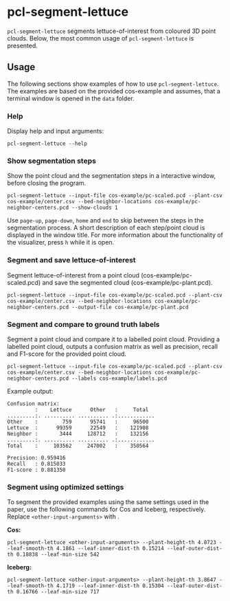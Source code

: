 # pcl-segment-lettuce
`pcl-segment-lettuce` segments lettuce-of-interest from coloured 3D point clouds.
Below, the most common usage of `pcl-segment-lettuce` is presented.

## Usage
The following sections show examples of how to use `pcl-segment-lettuce`. The examples are based on the provided cos-example and assumes, that a terminal window is opened in the `data` folder.

### Help
Display help and input arguments:
```
pcl-segment-lettuce --help
```

### Show segmentation steps
Show the point cloud and the segmentation steps in a interactive window, before closing the program.

```
pcl-segment-lettuce --input-file cos-example/pc-scaled.pcd --plant-csv cos-example/center.csv --bed-neighbor-locations cos-example/pc-neighbor-centers.pcd --show-clouds 1
```

Use `page-up`, `page-down`, `home` and `end` to skip between the steps in the segmentation process.
A short description of each step/point cloud is displayed in the window title.
For more information about the functionality of the visualizer, press `h` while it is open.

### Segment and save lettuce-of-interest
Segment lettuce-of-interest from a point cloud (cos-example/pc-scaled.pcd) and save the segmented cloud (cos-example/pc-plant.pcd).
```
pcl-segment-lettuce --input-file cos-example/pc-scaled.pcd --plant-csv cos-example/center.csv --bed-neighbor-locations cos-example/pc-neighbor-centers.pcd --output-file cos-example/pc-plant.pcd
```

### Segment and compare to ground truth labels
Segment a point cloud and compare it to a labelled point cloud.
Providing a labelled point cloud, outputs a confusion matrix as well as precision, recall and F1-score for the provided point cloud.

```
pcl-segment-lettuce --input-file cos-example/pc-scaled.pcd --plant-csv cos-example/center.csv --bed-neighbor-locations cos-example/pc-neighbor-centers.pcd --labels cos-example/labels.pcd
```

Example output:
```
Confusion matrix:
         :    Lettuce      Other   :     Total 
.........:. .......... .......... .:............
Other    :        759      95741   :     96500 
Lettuce  :      99359      22549   :    121908 
Neighbor :       3444     128712   :    132156 
.........:. .......... .......... .:............
Total    :     103562     247002   :    350564 

Precision: 0.959416
Recall   : 0.815033
F1-score : 0.881350

```

### Segment using optimized settings
To segment the provided examples using the same settings used in the paper, use the following commands for Cos and Iceberg, respectively. Replace `<other-input-arguments>` with .

**Cos:**
```
pcl-segment-lettuce <other-input-arguments> --plant-height-th 4.8723 --leaf-smooth-th 4.1861 --leaf-inner-dist-th 0.15214 --leaf-outer-dist-th 0.18838 --leaf-min-size 542
```

**Iceberg:**
```
pcl-segment-lettuce <other-input-arguments> --plant-height-th 3.8647 --leaf-smooth-th 4.1719 --leaf-inner-dist-th 0.15304 --leaf-outer-dist-th 0.16766 --leaf-min-size 717
```
